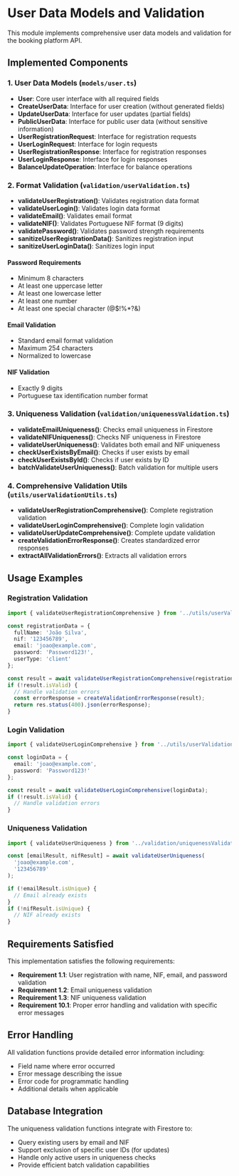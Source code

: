 # User Data Models and Validation

This module implements comprehensive user data models and validation for the booking platform API.

## Implemented Components

### 1. User Data Models (`models/user.ts`)
- **User**: Core user interface with all required fields
- **CreateUserData**: Interface for user creation (without generated fields)
- **UpdateUserData**: Interface for user updates (partial fields)
- **PublicUserData**: Interface for public user data (without sensitive information)
- **UserRegistrationRequest**: Interface for registration requests
- **UserLoginRequest**: Interface for login requests
- **UserRegistrationResponse**: Interface for registration responses
- **UserLoginResponse**: Interface for login responses
- **BalanceUpdateOperation**: Interface for balance operations

### 2. Format Validation (`validation/userValidation.ts`)
- **validateUserRegistration()**: Validates registration data format
- **validateUserLogin()**: Validates login data format
- **validateEmail()**: Validates email format
- **validateNIF()**: Validates Portuguese NIF format (9 digits)
- **validatePassword()**: Validates password strength requirements
- **sanitizeUserRegistrationData()**: Sanitizes registration input
- **sanitizeUserLoginData()**: Sanitizes login input

#### Password Requirements
- Minimum 8 characters
- At least one uppercase letter
- At least one lowercase letter
- At least one number
- At least one special character (@$!%*?&)

#### Email Validation
- Standard email format validation
- Maximum 254 characters
- Normalized to lowercase

#### NIF Validation
- Exactly 9 digits
- Portuguese tax identification number format

### 3. Uniqueness Validation (`validation/uniquenessValidation.ts`)
- **validateEmailUniqueness()**: Checks email uniqueness in Firestore
- **validateNIFUniqueness()**: Checks NIF uniqueness in Firestore
- **validateUserUniqueness()**: Validates both email and NIF uniqueness
- **checkUserExistsByEmail()**: Checks if user exists by email
- **checkUserExistsById()**: Checks if user exists by ID
- **batchValidateUserUniqueness()**: Batch validation for multiple users

### 4. Comprehensive Validation Utils (`utils/userValidationUtils.ts`)
- **validateUserRegistrationComprehensive()**: Complete registration validation
- **validateUserLoginComprehensive()**: Complete login validation
- **validateUserUpdateComprehensive()**: Complete update validation
- **createValidationErrorResponse()**: Creates standardized error responses
- **extractAllValidationErrors()**: Extracts all validation errors

## Usage Examples

### Registration Validation
```typescript
import { validateUserRegistrationComprehensive } from '../utils/userValidationUtils';

const registrationData = {
  fullName: 'João Silva',
  nif: '123456789',
  email: 'joao@example.com',
  password: 'Password123!',
  userType: 'client'
};

const result = await validateUserRegistrationComprehensive(registrationData);
if (!result.isValid) {
  // Handle validation errors
  const errorResponse = createValidationErrorResponse(result);
  return res.status(400).json(errorResponse);
}
```

### Login Validation
```typescript
import { validateUserLoginComprehensive } from '../utils/userValidationUtils';

const loginData = {
  email: 'joao@example.com',
  password: 'Password123!'
};

const result = await validateUserLoginComprehensive(loginData);
if (!result.isValid) {
  // Handle validation errors
}
```

### Uniqueness Validation
```typescript
import { validateUserUniqueness } from '../validation/uniquenessValidation';

const [emailResult, nifResult] = await validateUserUniqueness(
  'joao@example.com',
  '123456789'
);

if (!emailResult.isUnique) {
  // Email already exists
}
if (!nifResult.isUnique) {
  // NIF already exists
}
```

## Requirements Satisfied

This implementation satisfies the following requirements:

- **Requirement 1.1**: User registration with name, NIF, email, and password validation
- **Requirement 1.2**: Email uniqueness validation
- **Requirement 1.3**: NIF uniqueness validation
- **Requirement 10.1**: Proper error handling and validation with specific error messages

## Error Handling

All validation functions provide detailed error information including:
- Field name where error occurred
- Error message describing the issue
- Error code for programmatic handling
- Additional details when applicable

## Database Integration

The uniqueness validation functions integrate with Firestore to:
- Query existing users by email and NIF
- Support exclusion of specific user IDs (for updates)
- Handle only active users in uniqueness checks
- Provide efficient batch validation capabilities
